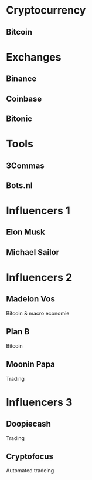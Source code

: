 # Cryptocurrency
## Bitcoin
# Exchanges
## Binance
## Coinbase
## Bitonic
# Tools
## 3Commas
## Bots.nl
# Influencers 1
## Elon Musk
## Michael Sailor
# Influencers 2
## Madelon Vos
Bitcoin & macro economie
## Plan B
Bitcoin
## Moonin Papa
Trading
# Influencers 3
## Doopiecash
Trading
## Cryptofocus
Automated tradeing

